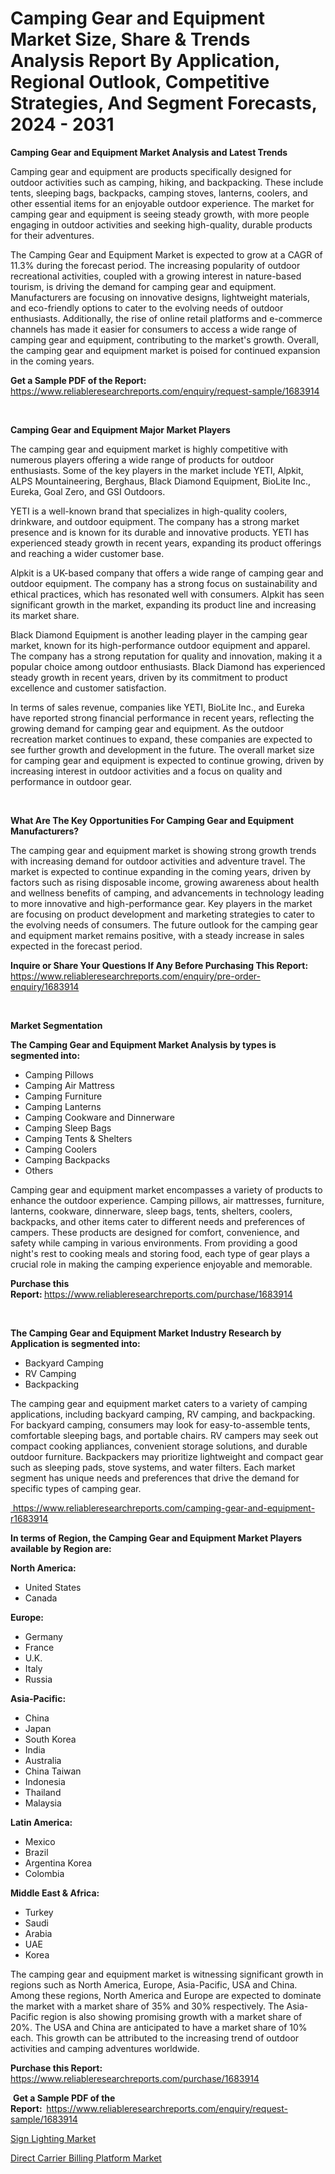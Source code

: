 <p><h1>Camping Gear and Equipment Market Size, Share & Trends Analysis Report By Application, Regional Outlook, Competitive Strategies, And Segment Forecasts, 2024 - 2031</h1></p><p><strong>Camping Gear and Equipment Market Analysis and Latest Trends</strong></p>
<p><p>Camping gear and equipment are products specifically designed for outdoor activities such as camping, hiking, and backpacking. These include tents, sleeping bags, backpacks, camping stoves, lanterns, coolers, and other essential items for an enjoyable outdoor experience. The market for camping gear and equipment is seeing steady growth, with more people engaging in outdoor activities and seeking high-quality, durable products for their adventures.</p><p>The Camping Gear and Equipment Market is expected to grow at a CAGR of 11.3% during the forecast period. The increasing popularity of outdoor recreational activities, coupled with a growing interest in nature-based tourism, is driving the demand for camping gear and equipment. Manufacturers are focusing on innovative designs, lightweight materials, and eco-friendly options to cater to the evolving needs of outdoor enthusiasts. Additionally, the rise of online retail platforms and e-commerce channels has made it easier for consumers to access a wide range of camping gear and equipment, contributing to the market's growth. Overall, the camping gear and equipment market is poised for continued expansion in the coming years.</p></p>
<p><strong>Get a Sample PDF of the Report:&nbsp;</strong> <a href="https://www.reliableresearchreports.com/enquiry/request-sample/1683914">https://www.reliableresearchreports.com/enquiry/request-sample/1683914</a></p>
<p>&nbsp;</p>
<p><strong>Camping Gear and Equipment Major Market Players</strong></p>
<p><p>The camping gear and equipment market is highly competitive with numerous players offering a wide range of products for outdoor enthusiasts. Some of the key players in the market include YETI, Alpkit, ALPS Mountaineering, Berghaus, Black Diamond Equipment, BioLite Inc., Eureka, Goal Zero, and GSI Outdoors.</p><p>YETI is a well-known brand that specializes in high-quality coolers, drinkware, and outdoor equipment. The company has a strong market presence and is known for its durable and innovative products. YETI has experienced steady growth in recent years, expanding its product offerings and reaching a wider customer base.</p><p>Alpkit is a UK-based company that offers a wide range of camping gear and outdoor equipment. The company has a strong focus on sustainability and ethical practices, which has resonated well with consumers. Alpkit has seen significant growth in the market, expanding its product line and increasing its market share.</p><p>Black Diamond Equipment is another leading player in the camping gear market, known for its high-performance outdoor equipment and apparel. The company has a strong reputation for quality and innovation, making it a popular choice among outdoor enthusiasts. Black Diamond has experienced steady growth in recent years, driven by its commitment to product excellence and customer satisfaction.</p><p>In terms of sales revenue, companies like YETI, BioLite Inc., and Eureka have reported strong financial performance in recent years, reflecting the growing demand for camping gear and equipment. As the outdoor recreation market continues to expand, these companies are expected to see further growth and development in the future. The overall market size for camping gear and equipment is expected to continue growing, driven by increasing interest in outdoor activities and a focus on quality and performance in outdoor gear.</p></p>
<p>&nbsp;</p>
<p><strong>What Are The Key Opportunities For Camping Gear and Equipment Manufacturers?</strong></p>
<p><p>The camping gear and equipment market is showing strong growth trends with increasing demand for outdoor activities and adventure travel. The market is expected to continue expanding in the coming years, driven by factors such as rising disposable income, growing awareness about health and wellness benefits of camping, and advancements in technology leading to more innovative and high-performance gear. Key players in the market are focusing on product development and marketing strategies to cater to the evolving needs of consumers. The future outlook for the camping gear and equipment market remains positive, with a steady increase in sales expected in the forecast period.</p></p>
<p><strong>Inquire or Share Your Questions If Any Before Purchasing This Report:</strong> <a href="https://www.reliableresearchreports.com/enquiry/pre-order-enquiry/1683914">https://www.reliableresearchreports.com/enquiry/pre-order-enquiry/1683914</a></p>
<p>&nbsp;</p>
<p><strong>Market Segmentation</strong></p>
<p><strong>The Camping Gear and Equipment Market Analysis by types is segmented into:</strong></p>
<p><ul><li>Camping Pillows</li><li>Camping Air Mattress</li><li>Camping Furniture</li><li>Camping Lanterns</li><li>Camping Cookware and Dinnerware</li><li>Camping Sleep Bags</li><li>Camping Tents & Shelters</li><li>Camping Coolers</li><li>Camping Backpacks</li><li>Others</li></ul></p>
<p><p>Camping gear and equipment market encompasses a variety of products to enhance the outdoor experience. Camping pillows, air mattresses, furniture, lanterns, cookware, dinnerware, sleep bags, tents, shelters, coolers, backpacks, and other items cater to different needs and preferences of campers. These products are designed for comfort, convenience, and safety while camping in various environments. From providing a good night's rest to cooking meals and storing food, each type of gear plays a crucial role in making the camping experience enjoyable and memorable.</p></p>
<p><strong>Purchase this Report:&nbsp;</strong><a href="https://www.reliableresearchreports.com/purchase/1683914">https://www.reliableresearchreports.com/purchase/1683914</a></p>
<p>&nbsp;</p>
<p><strong>The Camping Gear and Equipment Market Industry Research by Application is segmented into:</strong></p>
<p><ul><li>Backyard Camping</li><li>RV Camping</li><li>Backpacking</li></ul></p>
<p><p>The camping gear and equipment market caters to a variety of camping applications, including backyard camping, RV camping, and backpacking. For backyard camping, consumers may look for easy-to-assemble tents, comfortable sleeping bags, and portable chairs. RV campers may seek out compact cooking appliances, convenient storage solutions, and durable outdoor furniture. Backpackers may prioritize lightweight and compact gear such as sleeping pads, stove systems, and water filters. Each market segment has unique needs and preferences that drive the demand for specific types of camping gear.</p></p>
<p><a href="https://www.reliableresearchreports.com/camping-gear-and-equipment-r1683914">&nbsp;https://www.reliableresearchreports.com/camping-gear-and-equipment-r1683914</a></p>
<p><strong>In terms of Region, the Camping Gear and Equipment Market Players available by Region are:</strong></p>
<p>
    <p> <strong> North America: </strong>
        <ul>
            <li>United States</li>
            <li>Canada</li>
        </ul>
        </p> 
    <p> <strong> Europe: </strong>
        <ul>
            <li>Germany</li>
            <li>France</li>
            <li>U.K.</li>
            <li>Italy</li>
            <li>Russia</li>
        </ul>
        </p> 
    <p> <strong> Asia-Pacific: </strong>
        <ul>
            <li>China</li>
            <li>Japan</li>
            <li>South Korea</li>
            <li>India</li>
            <li>Australia</li>
            <li>China Taiwan</li>
            <li>Indonesia</li>
            <li>Thailand</li>
            <li>Malaysia</li>
        </ul>
        </p> 
    <p> <strong> Latin America: </strong>
        <ul>
            <li>Mexico</li>
            <li>Brazil</li>
            <li>Argentina Korea</li>
            <li>Colombia</li>
        </ul>
        </p> 
    <p> <strong> Middle East & Africa: </strong>
        <ul>
            <li>Turkey</li>
            <li>Saudi</li>
            <li>Arabia</li>
            <li>UAE</li>
            <li>Korea</li>
        </ul>
    </p>
    </p>
<p><p>The camping gear and equipment market is witnessing significant growth in regions such as North America, Europe, Asia-Pacific, USA and China. Among these regions, North America and Europe are expected to dominate the market with a market share of 35% and 30% respectively. The Asia-Pacific region is also showing promising growth with a market share of 20%. The USA and China are anticipated to have a market share of 10% each. This growth can be attributed to the increasing trend of outdoor activities and camping adventures worldwide.</p></p>
<p><strong>Purchase this Report: </strong><a href="https://www.reliableresearchreports.com/purchase/1683914">https://www.reliableresearchreports.com/purchase/1683914</a></p>
<p>&nbsp;<strong>Get a Sample PDF of the Report:&nbsp;&nbsp;</strong><a href="https://www.reliableresearchreports.com/enquiry/request-sample/1683914">https://www.reliableresearchreports.com/enquiry/request-sample/1683914</a></p>
<p><strong></strong></p>
<p><p><a href="https://github.com/jackPeters644/Market-Research-Report-List-1/blob/main/sign-lighting-market.md">Sign Lighting Market</a></p><p><a href="https://view.publitas.com/reportprime-1/global-direct-carrier-billing-platform-market-size-is-expected-to-reach-at-a-cagr-of-9-2-and-this-report-covers-market-growth-trend-opportunity-and-forecast-2024-2031/">Direct Carrier Billing Platform Market</a></p></p>